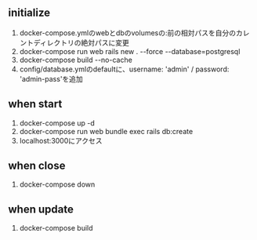 ## initialize

1. docker-compose.ymlのwebとdbのvolumesの:前の相対パスを自分のカレントディレクトリの絶対パスに変更
2. docker-compose run web rails new . --force --database=postgresql
3. docker-compose build --no-cache
4. config/database.ymlのdefaultに、username: 'admin' / password: 'admin-pass'を追加

## when start
1. docker-compose up -d
2. docker-compose run web bundle exec rails db:create
3. localhost:3000にアクセス

## when close
1. docker-compose down

## when update
1. docker-compose build